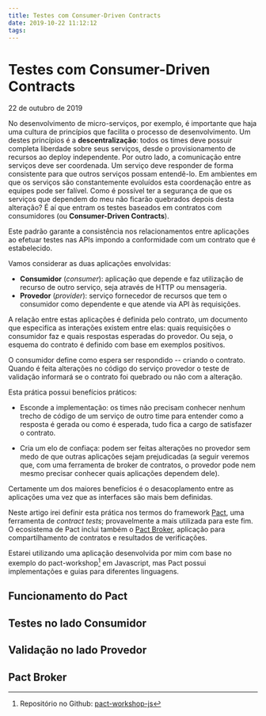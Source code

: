 ```yaml
---
title: Testes com Consumer-Driven Contracts
date: 2019-10-22 11:12:12
tags:
---
```


# Testes com Consumer-Driven Contracts
22 de outubro de 2019


No desenvolvimento de micro-serviços, por exemplo, é importante que haja uma cultura de princípios que facilita o processo de desenvolvimento. Um destes princípios é a **descentralização**: todos os times deve possuir completa liberdade sobre seus serviços, desde o provisionamento de recursos ao deploy independente. Por outro lado, a comunicação entre serviços deve ser coordenada. Um serviço deve responder de forma consistente para que outros serviços possam entendê-lo. Em ambientes em que os serviços são constantemente evoluídos esta coordenação entre as equipes pode ser falível. Como é possível ter a segurança de que os serviços que dependem do meu não ficarão quebrados depois desta alteração? É aí que entram os testes baseados em contratos com consumidores (ou **Consumer-Driven Contracts**).

Este padrão garante a consistência nos relacionamentos entre aplicações ao efetuar testes nas APIs impondo a conformidade com um contrato que é estabelecido.

Vamos considerar as duas aplicações envolvidas:

- **Consumidor** (*consumer*): aplicação que depende e faz utilização de recurso de outro serviço, seja através de HTTP ou mensageria.
- **Provedor** (*provider*): serviço fornecedor de recursos que tem o consumidor como dependente e que atende via API às requisições.

A relação entre estas aplicações é definida pelo contrato, um documento que especifíca as interações existem entre elas: quais requisições o consumidor faz e quais respostas esperadas do provedor. Ou seja, o esquema do contrato é definido com base em exemplos positivos.

O consumidor define como espera ser respondido -- criando o contrato. Quando é feita alterações no código do serviço provedor o teste de validação informará se o contrato foi quebrado ou não com a alteração.

Esta prática possui benefícios práticos:

* Esconde a implementação: os times não precisam conhecer nenhum trecho de código de um serviço de outro time para entender como a resposta é gerada ou como é esperada, tudo fica a cargo de satisfazer o contrato.

- Cria um elo de confiaça: podem ser feitas alterações no provedor sem medo de que outras aplicações sejam prejudicadas (a seguir veremos que, com uma ferramenta de broker de contratos, o provedor pode nem mesmo precisar conhecer quais aplicações dependem dele).

Certamente um dos maiores benefícios é o desacoplamento entre as aplicações uma vez que as interfaces são mais bem definidas.

Neste artigo irei definir esta prática nos termos do framework [Pact](pact.io), uma ferramenta de *contract tests*; provavelmente a mais utilizada para este fim. O ecosistema de Pact inclui também o [Pact Broker](https://docs.pact.io/pact_broker), aplicação para compartilhamento de contratos e resultados de verificações.

Estarei utilizando uma aplicação desenvolvida por mim com base no exemplo do pact-workshop[^repo-pact-workshop] em Javascript, mas Pact possui implementações e guias para diferentes linguagens.

## Funcionamento do Pact

## Testes no lado Consumidor

## Validação no lado Provedor

## Pact Broker

[^repo-pact-workshop]: Repositório no Github: [pact-workshop-js](https://github.com/DiUS/pact-workshop-js)